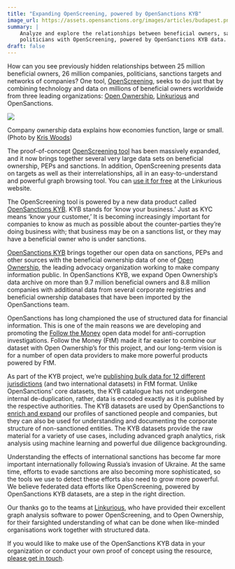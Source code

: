 ```yaml
---
title: "Expanding OpenScreening, powered by OpenSanctions KYB"
image_url: https://assets.opensanctions.org/images/articles/budapest.png
summary: |
    Analyze and explore the relationships between beneficial owners, sanctions and 
    politicians with OpenScreening, powered by OpenSanctions KYB data.
draft: false
---
```


How can you see previously hidden relationships between 25 million beneficial owners,
26 million companies, politicians, sanctions targets and networks of companies? One tool,
[OpenScreening](https://resources.linkurious.com/openscreening), seeks to do just that by combining technology and data on millions of beneficial owners worldwide from three leading organizations: [Open Ownership](https://www.openownership.org), [Linkurious](https://linkurious.com) and OpenSanctions.

<img class="img-fluid" src="https://assets.opensanctions.org/images/articles/budapest.png">
<p class="img-caption">
    Company ownership data explains how economies function, large or small. (Photo by <a href="https://flickr.com/photos/128475922@N03/16411570156">Kris Woods</a>)
</p>

The proof-of-concept [OpenScreening tool](https://resources.linkurious.com/openscreening) has been massively expanded, and it now brings together several very large data sets on beneficial ownership, PEPs and sanctions. In addition, OpenScreening presents data on targets as well as their interrelationships, all in an easy-to-understand and powerful graph browsing tool. You can [use it for free](https://resources.linkurious.com/openscreening) at the Linkurious website. 

The OpenScreening tool is powered by a new data product called [OpenSanctions KYB](/kyb/). KYB stands for ‘know your business.’ Just as KYC means ‘know your customer,’ It is becoming increasingly important for companies to know as much as possible about the counter-parties they’re doing business with; that business may be on a sanctions list, or they may have a beneficial owner who is under sanctions.

[OpenSanctions KYB](/kyb/) brings together our open data on sanctions, PEPs and other sources with the beneficial ownership data of one of [Open Ownership](https://openownership.org), the leading advocacy organization working to make company information public. In OpenSanctions KYB, we expand Open Ownership’s data archive on more than 9.7 million beneficial owners and 8.8 million companies with additional data from several corporate registries and beneficial ownership databases that have been imported by the OpenSanctions team.

OpenSanctions has long championed the use of structured data for financial information. This is one of the main reasons we are developing and promoting the [Follow the Money](https://followthemoney.tech) open data model for anti-corruption investigations. Follow the Money (FtM) made it far easier to combine our dataset with Open Ownership’s for this project, and our long-term vision is for a number of open data providers to make more powerful products powered by FtM.

As part of the KYB project, we’re [publishing bulk data for 12 different jurisdictions](/kyb/) (and two international datasets) in FtM format. Unlike OpenSanctions’ core datasets, the KYB catalogue has not undergone internal de-duplication, rather, data is encoded exactly as it is published by the respective authorities. The KYB datasets are used by OpenSanctions to [enrich and expand](/docs/enrichment/) our profiles of sanctioned people and companies, but they can also be used for understanding and documenting the corporate structure of non-sanctioned entities. The KYB datasets provide the raw material for a variety of use cases, including advanced graph analytics, risk analysis using machine learning and powerful due diligence backgrounding. 

Understanding the effects of international sanctions has become far more important internationally following Russia’s invasion of Ukraine. At the same time, efforts to evade sanctions are also becoming more sophisticated, so the tools we use to detect these efforts also need to grow more powerful. We believe federated data efforts like OpenScreening, powered by OpenSanctions KYB datasets, are a step in the right direction.

Our thanks go to the teams at [Linkurious](https://linkurious.com/), who have provided their excellent graph analysis software to power OpenScreening, and to Open Ownership, for their farsighted understanding of what can be done when like-minded organisations work together with structured data.

If you would like to make use of the OpenSanctions KYB data in your organization or conduct your own proof of concept using the resource, [please get in touch](/contact/).